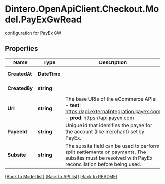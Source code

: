 # Dintero.OpenApiClient.Checkout.Model.PayExGwRead
configuration for PayEx GW 

## Properties

Name | Type | Description | Notes
------------ | ------------- | ------------- | -------------
**CreatedAt** | **DateTime** |  | [optional] [readonly] 
**CreatedBy** | **string** |  | [optional] [readonly] 
**Url** | **string** | The base URIs of the eCommerce APIs:  - **test**: https://api.externalintegration.payex.com - **prod**: https://api.payex.com  | 
**PayeeId** | **string** | Unique id that identifies the payee for the account (like merchant) set by PayEx.  | 
**Subsite** | **string** | The subsite field can be used to perform split settlements on payments. The subsites must be resolved with PayEx reconciliation before being used.  | [optional] 

[[Back to Model list]](../README.md#documentation-for-models) [[Back to API list]](../README.md#documentation-for-api-endpoints) [[Back to README]](../README.md)

